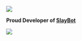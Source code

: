 <img src="https://cdn.slaybot.xyz/assets/background/readme.png"><br>

<b>Proud Developer of <a href="https://slaybot.xyz">SlayBot</a></b>

<img src="https://invidget.switchblade.xyz/7a5kJC8">
